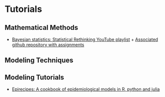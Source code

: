 # Tutorials

## Mathematical Methods
* [Bayesian statistics: Statistical Rethinking YouTube playlist](https://youtube.com/playlist?list=PLDcUM9US4XdNM4Edgs7weiyIguLSToZRI) + [Associated github repository with assignments](https://github.com/rmcelreath/rethinking)

## Modeling Techniques

## Modeling Tutorials
* [Epirecipes: A cookbook of epidemiological models in R, python and julia](http://epirecip.es/epicookbook/)
